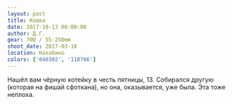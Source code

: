 ```yaml
---
layout: post
title: Кошка
date: 2017-10-13 00:00:00
author: Д.Г.
gear: 70D / 55-250mm
shoot_date: 2017-03-18
location: Нахабино
colors: ['040302', '110706']
---
```

Нашёл вам чёрную котейку в честь пятницы, 13. Собирался другую (которая на фишай сфоткана), но она, оказывается, уже была. Эта тоже неплоха.
